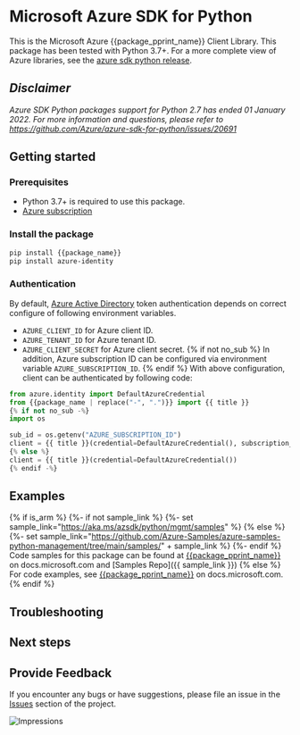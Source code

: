 # Microsoft Azure SDK for Python

This is the Microsoft Azure {{package_pprint_name}} Client Library.
This package has been tested with Python 3.7+.
For a more complete view of Azure libraries, see the [azure sdk python release](https://aka.ms/azsdk/python/all).

## _Disclaimer_

_Azure SDK Python packages support for Python 2.7 has ended 01 January 2022. For more information and questions, please refer to https://github.com/Azure/azure-sdk-for-python/issues/20691_

## Getting started

### Prerequisites

- Python 3.7+ is required to use this package.
- [Azure subscription](https://azure.microsoft.com/free/)

### Install the package

```bash
pip install {{package_name}}
pip install azure-identity
```

### Authentication

By default, [Azure Active Directory](https://aka.ms/awps/aad) token authentication depends on correct configure of following environment variables.

- `AZURE_CLIENT_ID` for Azure client ID.
- `AZURE_TENANT_ID` for Azure tenant ID.
- `AZURE_CLIENT_SECRET` for Azure client secret.
{% if not no_sub %}
In addition, Azure subscription ID can be configured via environment variable `AZURE_SUBSCRIPTION_ID`.
{% endif %}
With above configuration, client can be authenticated by following code:

```python
from azure.identity import DefaultAzureCredential
from {{package_name | replace("-", ".")}} import {{ title }}
{% if not no_sub -%}
import os

sub_id = os.getenv("AZURE_SUBSCRIPTION_ID")
client = {{ title }}(credential=DefaultAzureCredential(), subscription_id=sub_id)
{% else %}
client = {{ title }}(credential=DefaultAzureCredential())
{% endif -%}
```

## Examples
{% if is_arm %}
{%- if not sample_link %}
{%- set sample_link="https://aka.ms/azsdk/python/mgmt/samples" %}
{% else %}
{%- set sample_link="https://github.com/Azure-Samples/azure-samples-python-management/tree/main/samples/" + sample_link %}
{%- endif %}
Code samples for this package can be found at [{{package_pprint_name}}](https://docs.microsoft.com/samples/browse/?languages=python&term=Getting%20started%20-%20Managing&terms=Getting%20started%20-%20Managing) on docs.microsoft.com and [Samples Repo]({{ sample_link }})
{% else %}
For code examples, see [{{package_pprint_name}}](https://docs.microsoft.com/python/api/overview/azure/{{package_doc_id}}) on docs.microsoft.com.
{% endif %}

## Troubleshooting

## Next steps

## Provide Feedback

If you encounter any bugs or have suggestions, please file an issue in the
[Issues](https://github.com/Azure/azure-sdk-for-python/issues)
section of the project. 


![Impressions](https://azure-sdk-impressions.azurewebsites.net/api/impressions/azure-sdk-for-python%2F{{package_name}}%2FREADME.png)
